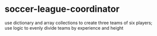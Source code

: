 # soccer-league-coordinator
use dictionary and array collections to create three teams of six players;
use logic to evenly divide teams by experience and height
